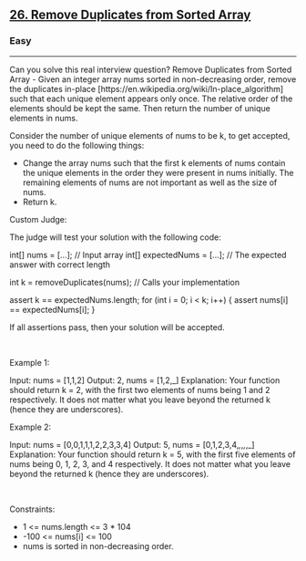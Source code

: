 <h2><a href="https://leetcode.com/problems/remove-duplicates-from-sorted-array/">26. Remove Duplicates from Sorted Array</a></h2><h3>Easy</h3><hr>Can you solve this real interview question? Remove Duplicates from Sorted Array - Given an integer array nums sorted in non-decreasing order, remove the duplicates in-place [https://en.wikipedia.org/wiki/In-place_algorithm] such that each unique element appears only once. The relative order of the elements should be kept the same. Then return the number of unique elements in nums.

Consider the number of unique elements of nums to be k, to get accepted, you need to do the following things:

 * Change the array nums such that the first k elements of nums contain the unique elements in the order they were present in nums initially. The remaining elements of nums are not important as well as the size of nums.
 * Return k.

Custom Judge:

The judge will test your solution with the following code:


int[] nums = [...]; // Input array
int[] expectedNums = [...]; // The expected answer with correct length

int k = removeDuplicates(nums); // Calls your implementation

assert k == expectedNums.length;
for (int i = 0; i < k; i++) {
    assert nums[i] == expectedNums[i];
}


If all assertions pass, then your solution will be accepted.

 

Example 1:


Input: nums = [1,1,2]
Output: 2, nums = [1,2,_]
Explanation: Your function should return k = 2, with the first two elements of nums being 1 and 2 respectively.
It does not matter what you leave beyond the returned k (hence they are underscores).


Example 2:


Input: nums = [0,0,1,1,1,2,2,3,3,4]
Output: 5, nums = [0,1,2,3,4,_,_,_,_,_]
Explanation: Your function should return k = 5, with the first five elements of nums being 0, 1, 2, 3, and 4 respectively.
It does not matter what you leave beyond the returned k (hence they are underscores).


 

Constraints:

 * 1 <= nums.length <= 3 * 104
 * -100 <= nums[i] <= 100
 * nums is sorted in non-decreasing order.